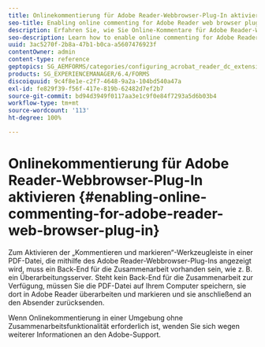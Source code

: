 ```yaml
---
title: Onlinekommentierung für Adobe Reader-Webbrowser-Plug-In aktivieren
seo-title: Enabling online commenting for Adobe Reader web browser plug-in
description: Erfahren Sie, wie Sie Online-Kommentare für Adobe Reader-Webbrowser-Plug-In aktivieren.
seo-description: Learn how to enable online commenting for Adobe Reader web browser plug-in.
uuid: 3ac5270f-2b8a-47b1-b0ca-a5607476923f
contentOwner: admin
content-type: reference
geptopics: SG_AEMFORMS/categories/configuring_acrobat_reader_dc_extensions
products: SG_EXPERIENCEMANAGER/6.4/FORMS
discoiquuid: 9c4f8e1e-c2f7-4648-9a2a-104bd540a47a
exl-id: fe829f39-f56f-417e-819b-62482d7ef2b7
source-git-commit: bd94d3949f0117aa3e1c9f0e84f7293a5d6b03b4
workflow-type: tm+mt
source-wordcount: '113'
ht-degree: 100%

---
```


# Onlinekommentierung für Adobe Reader-Webbrowser-Plug-In aktivieren {#enabling-online-commenting-for-adobe-reader-web-browser-plug-in}

Zum Aktivieren der „Kommentieren und markieren“-Werkzeugleiste in einer PDF-Datei, die mithilfe des Adobe Reader-Webbrowser-Plug-Ins angezeigt wird, muss ein Back-End für die Zusammenarbeit vorhanden sein, wie z. B. ein Überarbeitungsserver. Steht kein Back-End für die Zusammenarbeit zur Verfügung, müssen Sie die PDF-Datei auf Ihrem Computer speichern, sie dort in Adobe Reader überarbeiten und markieren und sie anschließend an den Absender zurücksenden.

Wenn Onlinekommentierung in einer Umgebung ohne Zusammenarbeitsfunktionalität erforderlich ist, wenden Sie sich wegen weiterer Informationen an den Adobe-Support.
